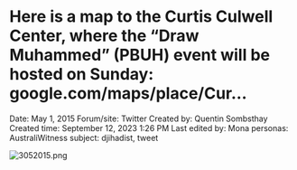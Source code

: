 # Here is a map to the Curtis Culwell Center, where the “Draw Muhammed” (PBUH) event will be hosted on Sunday: google.com/maps/place/Cur…

Date: May 1, 2015
Forum/site: Twitter
Created by: Quentin Sombsthay
Created time: September 12, 2023 1:26 PM
Last edited by: Mona
personas: AustraliWitness
subject: djihadist, tweet

![3052015.png](Here%20is%20a%20map%20to%20the%20Curtis%20Culwell%20Center,%20where%20%2078ee2326a5774bc48de07ebded13a107/3052015.png)